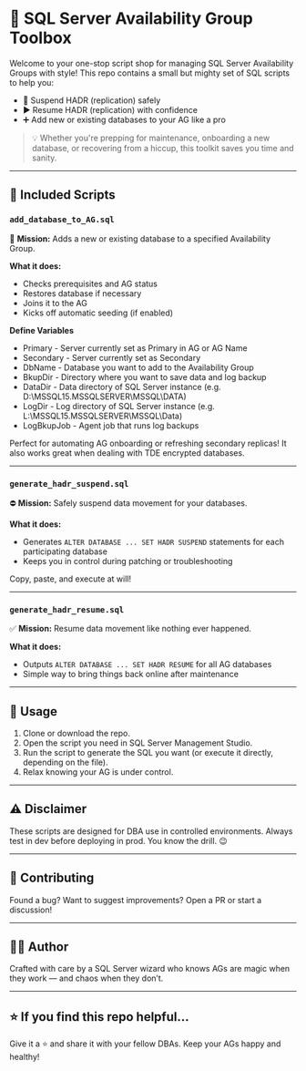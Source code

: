 # 🎯 SQL Server Availability Group Toolbox

Welcome to your one-stop script shop for managing SQL Server Availability Groups with style! This repo contains a small but mighty set of SQL scripts to help you:

- 🔁 Suspend HADR (replication) safely
- ▶️ Resume HADR (replication) with confidence
- ➕ Add new or existing databases to your AG like a pro

> 💡 Whether you're prepping for maintenance, onboarding a new database, or recovering from a hiccup, this toolkit saves you time and sanity.

---

## 🧰 Included Scripts

### `add_database_to_AG.sql`  
🚀 **Mission:** Adds a new or existing database to a specified Availability Group.

**What it does:**
- Checks prerequisites and AG status
- Restores database if necessary
- Joins it to the AG
- Kicks off automatic seeding (if enabled)


**Define Variables**
- Primary - Server currently set as Primary in AG or AG Name
- Secondary - Server currently set as Secondary
- DbName - Database you want to add to the Availability Group
- BkupDir - Directory where you want to save data and log backup
- DataDir - Data directory of SQL Server instance (e.g. D:\MSSQL15.MSSQLSERVER\MSSQL\DATA)
- LogDir - Log directory of SQL Server instance (e.g. L:\MSSQL15.MSSQLSERVER\MSSQL\Data)
- LogBkupJob - Agent job that runs log backups

Perfect for automating AG onboarding or refreshing secondary replicas!
It also works great when dealing with TDE encrypted databases.

---

### `generate_hadr_suspend.sql`  
⛔ **Mission:** Safely suspend data movement for your databases.

**What it does:**
- Generates `ALTER DATABASE ... SET HADR SUSPEND` statements for each participating database
- Keeps you in control during patching or troubleshooting

Copy, paste, and execute at will!

---

### `generate_hadr_resume.sql`  
✅ **Mission:** Resume data movement like nothing ever happened.

**What it does:**
- Outputs `ALTER DATABASE ... SET HADR RESUME` for all AG databases
- Simple way to bring things back online after maintenance

---

## 💾 Usage

1. Clone or download the repo.
2. Open the script you need in SQL Server Management Studio.
3. Run the script to generate the SQL you want (or execute it directly, depending on the file).
4. Relax knowing your AG is under control.

---

## ⚠️ Disclaimer

These scripts are designed for DBA use in controlled environments. Always test in dev before deploying in prod. You know the drill. 😉

---

## 🤝 Contributing

Found a bug? Want to suggest improvements? Open a PR or start a discussion!

---

## 🧙‍♂️ Author

Crafted with care by a SQL Server wizard who knows AGs are magic when they work — and chaos when they don’t.

---

## ⭐ If you find this repo helpful...

Give it a ⭐ and share it with your fellow DBAs. Keep your AGs happy and healthy!


